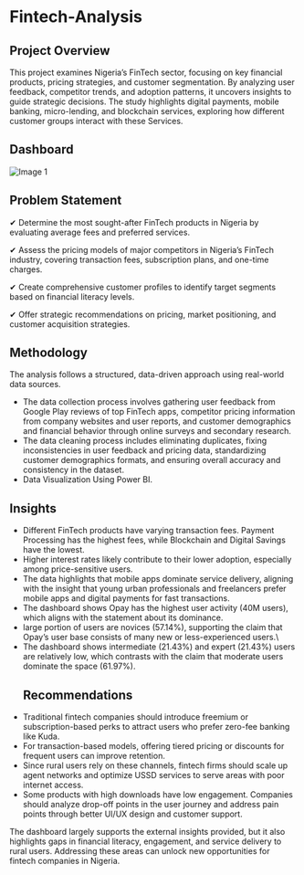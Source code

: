 # Fintech-Analysis
## Project Overview
This project examines Nigeria’s FinTech sector, focusing on key financial products, pricing strategies, and customer segmentation. By analyzing user feedback, competitor trends, and adoption patterns, it uncovers insights to guide strategic decisions. The study highlights digital payments, mobile banking, micro-lending, and blockchain services, exploring how different customer groups interact with these Services.
## Dashboard
![Image 1](https://github.com/user-attachments/assets/6aff42d6-a8c6-4290-89f2-551794e6f4c0)


## Problem Statement
✔ Determine the most sought-after FinTech products in Nigeria by evaluating average fees and preferred services.

✔ Assess the pricing models of major competitors in Nigeria’s FinTech industry, covering transaction fees, subscription plans, and one-time charges.

✔ Create comprehensive customer profiles to identify target segments based on financial literacy levels.

✔ Offer strategic recommendations on pricing, market positioning, and customer acquisition strategies.
## Methodology
The analysis follows a structured, data-driven approach using real-world data sources.
- The data collection process involves gathering user feedback from Google Play reviews of top FinTech apps, competitor pricing information from company websites and user reports, and customer demographics and financial behavior through online surveys and secondary research.
- The data cleaning process includes eliminating duplicates, fixing inconsistencies in user feedback and pricing data, standardizing customer demographics formats, and ensuring overall accuracy and consistency in the dataset.
- Data Visualization Using Power BI.
## Insights
- Different FinTech products have varying transaction fees. Payment Processing has the highest fees, while Blockchain and Digital Savings have the lowest.
- Higher interest rates likely contribute to their lower adoption, especially among price-sensitive users.
- The data highlights that mobile apps dominate service delivery, aligning with the insight that young urban professionals and freelancers prefer mobile apps and digital payments for fast transactions.
- The dashboard shows Opay has the highest user activity (40M users), which aligns with the statement about its dominance.
- large portion of users are novices (57.14%), supporting the claim that Opay’s user base consists of many new or less-experienced users.\
- The dashboard shows intermediate (21.43%) and expert (21.43%) users are relatively low, which contrasts with the claim that moderate users dominate the space (61.97%).
   ## Recommendations
- Traditional fintech companies should introduce freemium or subscription-based perks to attract users who prefer zero-fee banking like Kuda.
- For transaction-based models, offering tiered pricing or discounts for frequent users can improve retention.
- Since rural users rely on these channels, fintech firms should scale up agent networks and optimize USSD services to serve areas with poor internet access.
- Some products with high downloads have low engagement. Companies should analyze drop-off points in the user journey and address pain points through better UI/UX design and customer support.

 The dashboard largely supports the external insights provided, but it also highlights gaps in financial literacy, engagement, and service delivery to rural users. Addressing these areas can unlock new opportunities for fintech companies in Nigeria.
